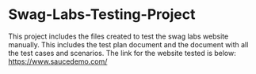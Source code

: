 # Swag-Labs-Testing-Project
This project includes the files created to test the swag labs website manually. This includes the test plan document and the document with all the test cases and scenarios.
The link for the website tested is below:
https://www.saucedemo.com/
